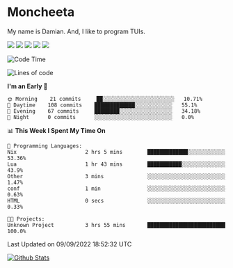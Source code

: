 # Moncheeta

My name is Damian. And, I like to program TUIs.

![](https://img.shields.io/badge/Editor-Neovim-informational?style=flat&logo=neovim&logoColor=white&color=success)
![](https://img.shields.io/badge/Code-Rust-informational?style=flat&logo=rust&logoColor=white&color=orange)
![](https://img.shields.io/badge/Code-C++-informational?style=flat&logo=cplusplus&logoColor=white&color=blue)
![](https://img.shields.io/badge/Code-Python-informational?style=flat&logo=python&logoColor=white&color=yellow)
![](https://img.shields.io/badge/Code-Lua-informational?style=flat&logo=lua&logoColor=white&color=blue)

<!--START_SECTION:waka-->
![Code Time](http://img.shields.io/badge/Code%20Time-77%20hrs%2057%20mins-blue)

![Lines of code](https://img.shields.io/badge/From%20Hello%20World%20I%27ve%20Written-138%20Thousand%20lines%20of%20code-blue)

**I'm an Early 🐤** 

```text
🌞 Morning    21 commits     ██░░░░░░░░░░░░░░░░░░░░░░░   10.71% 
🌆 Daytime    108 commits    █████████████░░░░░░░░░░░░   55.1% 
🌃 Evening    67 commits     ████████░░░░░░░░░░░░░░░░░   34.18% 
🌙 Night      0 commits      ░░░░░░░░░░░░░░░░░░░░░░░░░   0.0%

```


📊 **This Week I Spent My Time On** 

```text
💬 Programming Languages: 
Nix                      2 hrs 5 mins        █████████████░░░░░░░░░░░░   53.36% 
Lua                      1 hr 43 mins        ███████████░░░░░░░░░░░░░░   43.9% 
Other                    3 mins              ░░░░░░░░░░░░░░░░░░░░░░░░░   1.47% 
conf                     1 min               ░░░░░░░░░░░░░░░░░░░░░░░░░   0.63% 
HTML                     0 secs              ░░░░░░░░░░░░░░░░░░░░░░░░░   0.33%

🐱‍💻 Projects: 
Unknown Project          3 hrs 55 mins       █████████████████████████   100.0%

```


 Last Updated on 09/09/2022 18:52:32 UTC
<!--END_SECTION:waka-->

[![Github Stats](https://github-readme-stats.vercel.app/api?username=Moncheeta&show_icons=true&hide=stars&include_all_commits=true&theme=dracula)](https://github.com/anuraghazra/github-readme-stats)
